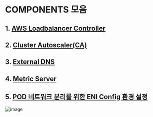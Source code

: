 # COMPONENTS 모음  
## 1. [AWS Loadbalancer Controller](https://git.noonbaram.shop/components/alb-controller/)
## 2. [Cluster Autoscaler(CA)](https://git.noonbaram.shop/components/cluster-autoscaler/)
## 3. [External DNS](https://git.noonbaram.shop/components/external-dns/)
## 4. [Metric Server](https://git.noonbaram.shop/components/metrics-server/)
## 5. [POD 네트워크 분리를 위한 ENI Config 환경 설정](https://git.noonbaram.shop/components/eni-config)
![image](https://github.com/user-attachments/assets/272ae5e5-a8fb-467a-9bcb-24ab82818e82)
